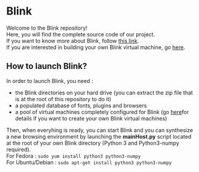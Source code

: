 Blink
=============

Welcome to the Blink repository!  
Here, you will find the complete source code of our project.  
If you want to know more about Blink, follow [this link](https://breaklinkability.github.io/blink/).  
If you are interested in building your own Blink virtual machine, go [here](https://github.com/breaklinkability/blink/wiki).  

How to launch Blink?
-------

In order to launch Blink, you need :  
* the Blink directories on your hard drive (you can extract the zip file that is at the root of this repository to do it)
* a populated database of fonts, plugins and browsers
* a pool of virtual machines completely configured for Blink (go [here](https://github.com/breaklinkability/blink/wiki)for details if you want to create your own Blink virtual machines)

Then, when everyhing is ready, you can start Blink and you can synthesize a new browsing environment by launching the **mainHost.py** script located at the root of your own Blink directory (Python 3 and Python3-numpy required).  
For Fedora : `sudo yum install python3 python3-numpy`  
For Ubuntu/Debian : `sudo apt-get install python3 python3-numpy`  

